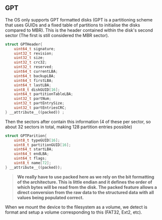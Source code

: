## GPT

The OS only supports GPT formatted disks (GPT is a partitioning scheme that uses GUIDs and a fixed table of partitions to initialise the disks compared to MBR). This is the header contained within the disk's second sector (The first is still considered the MBR sector).
```CPP
struct GPTHeader{
	uint64_t signature;
	uint32_t revision;
	uint32_t size;
	uint32_t crc32;
	uint32_t reserved;
	uint64_t currentLBA;
	uint64_t backupLBA;
	uint64_t firstLBA;
	uint64_t lastLBA;
	uint8_t diskGUID[16];
	uint64_t partitionTableLBA;
	uint32_t partNum;
	uint32_t partEntrySize;
	uint32_t partEntriesCRC;
} __attribute__((packed)) ;
```

Then the sectors after contain this information (4 of these per sector, so about 32 sectors in total, making 128 partition entries possible)
```CPP
struct GPTParition{
	uint8_t typeGUID[16];
	uint8_t partitionGUID[16];
	uint64_t startLBA;
	uint64_t endLBA;
	uint64_t flags;
	uint8_t name[72];
} __attribute__((packed));
```

> **We really have to use packed here as we rely on the bit formatting of the architecture. This is little endian and it defines the order of which bytes will be read from the disk. The packed feature allows a direct conversion from the raw data to the structured data with all values being populated correct.**

When we mount the device to the filesystem as a volume, we detect is format and setup a volume corresponding to this (FAT32, Ext2, etc).